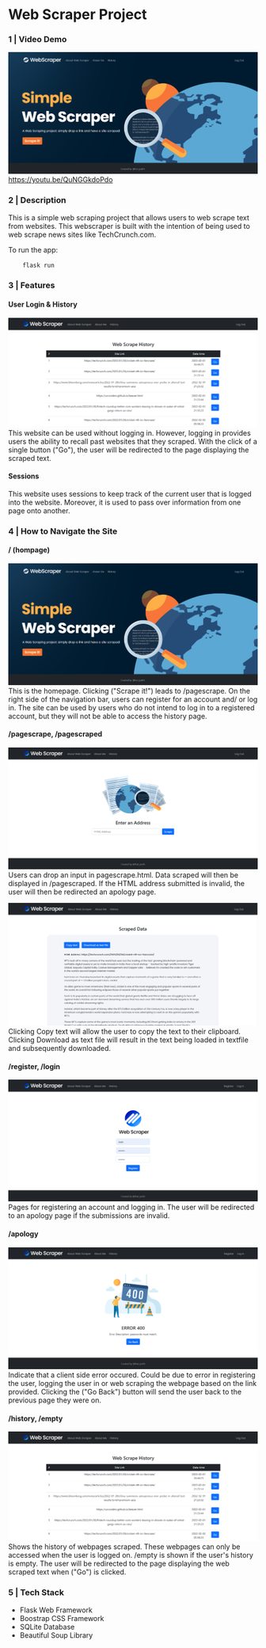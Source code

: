 # Web Scraper Project

### 1   |   Video Demo
[![Web Scraper Project](/readme-images/index.PNG)](https://youtu.be/QuNGGkdoPdo)
<https://youtu.be/QuNGGkdoPdo>

### 2   |   Description
This is a simple web scraping project that allows users to web scrape text from websites. This webscraper is built with the intention of being used to web scrape news sites like TechCrunch.com.

To run the app:
```bash
    flask run
```

### 3   |   Features
#### User Login & History
![History](/readme-images/history.PNG)
This website can be used without logging in. However, logging in provides users the ability to recall past websites that they scraped. With the click of a single button ("Go"), the user will be redirected to the page displaying the scraped text.

#### Sessions
This website uses sessions to keep track of the current user that is logged into the website. Moreover, it is used to pass over information from one page onto another.

### 4   |   How to Navigate the Site
#### / (hompage)
![Index](/readme-images/index.PNG)
This is the homepage.
Clicking ("Scrape it!") leads to /pagescrape.
On the right side of the navigation bar, users can register for an account and/ or log in.
The site can be used by users who do not intend to log in to a registered account, but they will not be able to access the history page.

#### /pagescrape, /pagescraped

![Pagescrape](/readme-images/pagescrape.PNG)
Users can drop an input in pagescrape.html.
Data scraped will then be displayed in /pagescraped.
If the HTML address submitted is invalid, the user will then be redirected an apology page.

![Pagescraped](/readme-images/pagescraped.PNG)
Clicking Copy text will allow the user to copy the text to their clipboard.
Clicking Download as text file will result in the text being loaded in textfile and subsequently downloaded.

#### /register, /login
![Register](/readme-images/register.PNG)
Pages for registering an account and logging in.
The user will be redirected to an apology page if the submissions are invalid.

#### /apology
![Apology](/readme-images/apology.PNG)
Indicate that a client side error occured.
Could be due to error in registering the user, logging the user in or web scraping the webpage based on the link provided.
Clicking the ("Go Back") button will send the user back to the previous page they were on.

#### /history, /empty
![History](/readme-images/history.PNG)
Shows the history of webpages scraped.
These webpages can only be accessed when the user is logged on.
/empty is shown if the user's history is empty.
The user will be redirected to the page displaying the web scraped text when ("Go") is clicked.

### 5   |   Tech Stack
- Flask Web Framework
- Boostrap CSS Framework
- SQLite Database
- Beautiful Soup Library